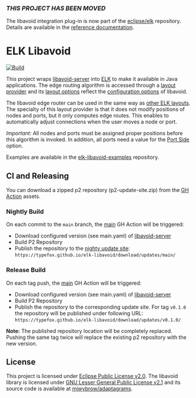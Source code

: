 ### _THIS PROJECT HAS BEEN MOVED_

The libavoid integration plug-in is now part of the [eclipse/elk](https://github.com/eclipse/elk) repository. Details are available in the [reference documentation](https://www.eclipse.org/elk/reference/algorithms/org-eclipse-elk-alg-libavoid.html).

# ELK Libavoid

[![Build](https://github.com/TypeFox/elk-libavoid/actions/workflows/main.yml/badge.svg)](https://github.com/TypeFox/elk-libavoid/actions/workflows/main.yml)

This project wraps [libavoid-server](https://github.com/TypeFox/libavoid-server) into [ELK](https://www.eclipse.org/elk/) to make it available in Java applications. The edge routing algorithm is accessed through a [layout provider](https://github.com/TypeFox/elk-libavoid/blob/main/de.cau.cs.kieler.kiml.libavoid/src/de/cau/cs/kieler/kiml/libavoid/LibavoidLayoutProvider.java) and its [layout options](https://github.com/TypeFox/elk-libavoid/blob/main/de.cau.cs.kieler.kiml.libavoid/src-gen/de/cau/cs/kieler/kiml/libavoid/options/LibavoidOptions.java) reflect the [configuration options](https://github.com/TypeFox/libavoid-server/blob/main/README.md#configuration) of libavoid.

The libavoid edge router can be used in the same way as [other ELK layouts](https://www.eclipse.org/elk/documentation/tooldevelopers.html). The specialty of this layout provider is that it does not modify positions of nodes and ports, but it only computes edge routes. This enables to automatically adjust connections when the user moves a node or port.

_Important:_ All nodes and ports must be assigned proper positions before this algorithm is invoked. In addition, all ports need a value for the [Port Side](https://www.eclipse.org/elk/reference/options/org-eclipse-elk-port-side.html) option.

Examples are available in the [elk-libavoid-examples](https://github.com/TypeFox/elk-libavoid-examples) repository.

## CI and Releasing

You can download a zipped p2 repository (p2-update-site.zip) from the [GH Action](https://github.com/TypeFox/elk-libavoid/actions/workflows/main.yml?query=is%3Asuccess+branch%3Amain) assets.
### Nightly Build

On each commit to the `main` branch, the [main](https://github.com/TypeFox/elk-libavoid/blob/main/.github/workflows/main.yml) GH Action will be triggered:

 - Download configured version (see main.yaml) of [libavoid-server](https://github.com/TypeFox/libavoid-server)
 - Build P2 Repository
 - Publish the repository to the [nighty update site](https://typefox.github.io/elk-libavoid/download/updates/main): `https://typefox.github.io/elk-libavoid/download/updates/main/`

### Release Build

On each tag push, the [main](https://github.com/TypeFox/elk-libavoid/blob/main/.github/workflows/main.yml) GH Action will be triggered:

 - Download configured version (see main.yaml) of [libavoid-server](https://github.com/TypeFox/libavoid-server)
 - Build P2 Repository
 - Publish the repository to the corresponding update site. For tag `v0.1.0` the repository will be published under following URL: `https://typefox.github.io/elk-libavoid/download/updates/v0.1.0/`

**Note:** The published repository location will be completely replaced. Pushing the same tag twice will replace the existing p2 repository with the new version.

## License

This project is licensed under [Eclipse Public License v2.0](https://www.eclipse.org/legal/epl-2.0/). The libavoid library is licensed under [GNU Lesser General Public License v2.1](https://github.com/mjwybrow/adaptagrams/blob/master/cola/LICENSE) and its source code is available at [mjwybrow/adaptagrams](https://github.com/mjwybrow/adaptagrams).
